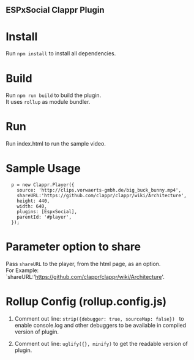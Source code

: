 ## ESPxSocial Clappr Plugin

# Install
Run `npm install` to install all dependencies.

# Build
Run `npm run build` to build the plugin. <br>
It uses `rollup` as module bundler.

# Run
Run index.html to run the sample video.

# Sample Usage
      p = new Clappr.Player({
        source: 'http://clips.vorwaerts-gmbh.de/big_buck_bunny.mp4',
        shareURL:'https://github.com/clappr/clappr/wiki/Architecture',
        height: 440,
        width: 640,
        plugins: [EspxSocial],
        parentId: '#player',
      }); 


 # Parameter option to share
 Pass `shareURL` to the player, from the html page, as an option. <br>
 For Example: `shareURL:'https://github.com/clappr/clappr/wiki/Architecture'.
 
 # Rollup Config (rollup.config.js)
   1. Comment out line: `strip({debugger: true, sourceMap: false}) ` to enable console.log and other debuggers to be available in compiled version of plugin.
   
   2. Comment out line: `uglify({}, minify)` to get the readable version of plugin.
